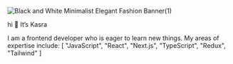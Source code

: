 ![Black and White Minimalist Elegant Fashion Banner(1)](https://github.com/kasrabt/kasrabt/assets/112955201/098d4fa7-393c-4de2-86a4-42eefb11332a)

hi 👋 It’s Kasra

I am a frontend developer who is eager to learn new things. My areas of expertise include: [ "JavaScript", "React", "Next.js", "TypeScript", "Redux", "Tailwind" ]
